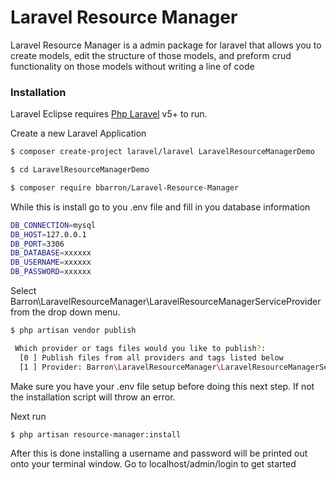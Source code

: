 # Laravel Resource Manager

Laravel Resource Manager is a admin package for laravel that allows you to create models, edit the structure of those models,
and preform crud functionality on those models without writing a line of code


### Installation

Laravel Eclipse requires [Php Laravel](https://laravel.org/) v5+ to run.

Create a new Laravel Application

```sh
$ composer create-project laravel/laravel LaravelResourceManagerDemo

$ cd LaravelResourceManagerDemo

$ composer require bbarron/Laravel-Resource-Manager
```
While this is install go to you .env file and fill in you database information

```sh
DB_CONNECTION=mysql
DB_HOST=127.0.0.1
DB_PORT=3306
DB_DATABASE=xxxxxx
DB_USERNAME=xxxxxx
DB_PASSWORD=xxxxxx
```

Select Barron\LaravelResourceManager\LaravelResourceManagerServiceProvider from the drop down menu.

```sh
$ php artisan vendor publish

 Which provider or tags files would you like to publish?:
  [0 ] Publish files from all providers and tags listed below
  [1 ] Provider: Barron\LaravelResourceManager\LaravelResourceManagerServiceProvider


```

Make sure you have your .env file setup before doing this next step. If not the installation script will throw an error.


Next run
```sh
$ php artisan resource-manager:install
```

After this is done installing a username and password will be printed out onto your terminal window. Go to localhost/admin/login to get started

